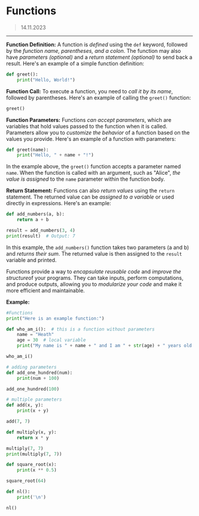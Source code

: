 # Functions
> 14.11.2023
---

**Function Definition:**
A function is *defined* using the `def` keyword, followed by the *function name, parentheses, and a colon*. The function may also have *parameters (optional)* and a *return statement (optional)* to send back a result. Here's an example of a simple function definition:

```python
def greet():
    print("Hello, World!")
```

**Function Call:**
To execute a function, you need to *call it by its name*, followed by parentheses. Here's an example of calling the `greet()` function:

```python
greet()
```

**Function Parameters:**
Functions *can accept parameters*, which are variables that hold values passed to the function when it is called. Parameters allow you to *customize the behavior* of a function based on the values you provide. Here's an example of a function with parameters:

```python
def greet(name):
    print("Hello, " + name + "!")
```

In the example above, the `greet()` function accepts a parameter named `name`. When the function is called with an argument, such as "Alice", *the value is assigned* to the `name` parameter within the function body.

**Return Statement:**
Functions can also *return values* using the `return` statement. The returned value can be *assigned to a variable* or used directly in expressions. Here's an example:

```python
def add_numbers(a, b):
    return a + b

result = add_numbers(3, 4)
print(result)  # Output: 7
```

In this example, the `add_numbers()` function takes two parameters (a and b) and *returns their sum*. The returned value is then assigned to the `result` variable and printed.

Functions provide a way to *encapsulate reusable code* and *improve the structure*of your programs. They can take inputs, perform computations, and produce outputs, allowing you to *modularize your code* and make it more efficient and maintainable.

**Example:**
```python
#Functions
print("Here is an example function:")

def who_am_i():  # this is a function without parameters
    name = "Heath"
    age = 30  # local variable
    print("My name is " + name + " and I am " + str(age) + " years old.")

who_am_i()

# adding parameters
def add_one_hundred(num):
    print(num + 100)

add_one_hundred(100)

# multiple parameters
def add(x, y):
    print(x + y)

add(7, 7)

def multiply(x, y):
    return x * y

multiply(7, 7)
print(multiply(7, 7))

def square_root(x):
    print(x ** 0.5)

square_root(64)

def nl():
    print('\n')

nl()
```